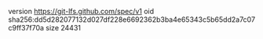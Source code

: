 version https://git-lfs.github.com/spec/v1
oid sha256:dd5d282077132d027df228e6692362b3ba4e65343c5b65dd2a7c07c9ff37f70a
size 24431
